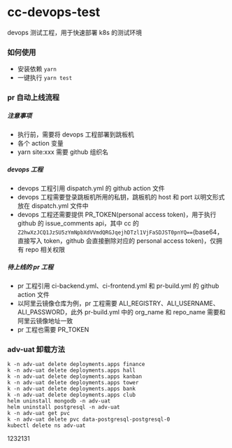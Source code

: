 # cc-devops-test

devops 测试工程，用于快速部署 k8s 的测试环境

### 如何使用

- 安装依赖 `yarn`
- 一键执行 `yarn test`

### pr 自动上线流程

##### 注意事项

- 执行前，需要将 devops 工程部署到跳板机
- 各个 action 变量
- yarn site:xxx 需要 github 组织名

##### devops 工程

- devops 工程引用 dispatch.yml 的 github action 文件
- devops 工程需要登录跳板机所用的私钥，跳板机的 host 和 port 以明文形式放在 dispatch.yml 文件中
- devops 工程还需要提供 PR_TOKEN(personal access token)，用于执行 github 的 issue_comments api，其中 cc 的`Z2hwXzJCQ1JzSU5zYmNpbXdVVmdQRGJqejhDTzl1VjFaSDJST0pnYQ==`(base64，直接写入 token，github 会直接删除对应的 personal access token)，仅拥有 repo 相关权限

##### 待上线的 pr 工程

- pr 工程引用 ci-backend.yml、ci-frontend.yml 和 pr-build.yml 的 github action 文件
- 以阿里云镜像仓库为例，pr 工程需要 ALI_REGISTRY、ALI_USERNAME、ALI_PASSWORD，此外 pr-build.yml 中的 org_name 和 repo_name 需要和阿里云镜像地址一致
- pr 工程也需要 PR_TOKEN

### adv-uat 卸载方法
```
k -n adv-uat delete deployments.apps finance
k -n adv-uat delete deployments.apps hall
k -n adv-uat delete deployments.apps kanban
k -n adv-uat delete deployments.apps tower
k -n adv-uat delete deployments.apps bank
k -n adv-uat delete deployments.apps club
helm uninstall mongodb -n adv-uat
helm uninstall postgresql -n adv-uat
k -n adv-uat get pvc
k -n adv-uat delete pvc data-postgresql-postgresql-0
kubectl delete ns adv-uat
```
1232131
